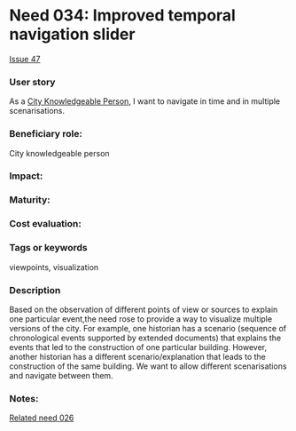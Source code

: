 # Need 034: Improved temporal navigation slider

[Issue 47](https://github.com/MEPP-team/RICT/issues/47)

### User story
As a [City Knowledgeable Person](https://github.com/MEPP-team/RICT/blob/master/Doc/Devel/Needs/Roles.md#city-knowledgeable-person), I want to navigate in time and in multiple scenarisations.

### Beneficiary role: 
City knowledgeable person

### Impact: 

### Maturity:

### Cost evaluation:

### Tags or keywords
viewpoints, visualization

### Description
Based on the observation of different points of view or sources to explain one particular event,the need rose to provide a way to visualize multiple versions of the city. 
For example, one historian has a scenario (sequence of chronological events supported by extended documents) that explains the events that led to the construction of one particular building. However, another historian has a different scenario/explanation that leads to the construction of the same building. We want to allow different scenarisations and navigate between them.

### Notes:
[Related need 026](https://github.com/MEPP-team/RICT/blob/master/Doc/Devel/Needs/Need026.md)
